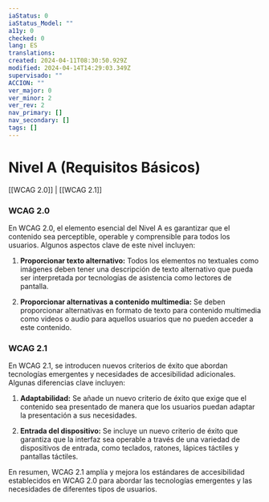 ```yaml
---
iaStatus: 0
iaStatus_Model: ""
a11y: 0
checked: 0
lang: ES
translations: 
created: 2024-04-11T08:30:50.929Z
modified: 2024-04-14T14:29:03.349Z
supervisado: ""
ACCION: ""
ver_major: 0
ver_minor: 2
ver_rev: 2
nav_primary: []
nav_secondary: []
tags: []
---
```

# Nivel A (Requisitos Básicos)

[[WCAG 2.0]] | [[WCAG 2.1]]

### WCAG 2.0
En WCAG 2.0, el elemento esencial del Nivel A es garantizar que el contenido sea perceptible, operable y comprensible para todos los usuarios. Algunos aspectos clave de este nivel incluyen:

1. **Proporcionar texto alternativo:** Todos los elementos no textuales como imágenes deben tener una descripción de texto alternativo que pueda ser interpretada por tecnologías de asistencia como lectores de pantalla.
   
2. **Proporcionar alternativas a contenido multimedia:** Se deben proporcionar alternativas en formato de texto para contenido multimedia como videos o audio para aquellos usuarios que no pueden acceder a este contenido.

### WCAG 2.1
En WCAG 2.1, se introducen nuevos criterios de éxito que abordan tecnologías emergentes y necesidades de accesibilidad adicionales. Algunas diferencias clave incluyen:

1. **Adaptabilidad:** Se añade un nuevo criterio de éxito que exige que el contenido sea presentado de manera que los usuarios puedan adaptar la presentación a sus necesidades.

2. **Entrada del dispositivo:** Se incluye un nuevo criterio de éxito que garantiza que la interfaz sea operable a través de una variedad de dispositivos de entrada, como teclados, ratones, lápices táctiles y pantallas táctiles.

En resumen, WCAG 2.1 amplía y mejora los estándares de accesibilidad establecidos en WCAG 2.0 para abordar las tecnologías emergentes y las necesidades de diferentes tipos de usuarios.
